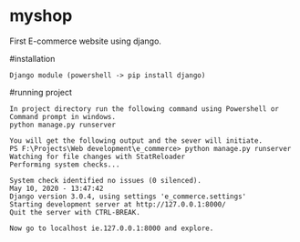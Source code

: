 # myshop
First E-commerce website using django.

#installation

```Requires
Django module (powershell -> pip install django)
```

#running project
```
In project directory run the following command using Powershell or Command prompt in windows.
python manage.py runserver
```
```
You will get the following output and the sever will initiate.
PS F:\Projects\Web development\e_commerce> python manage.py runserver
Watching for file changes with StatReloader
Performing system checks...

System check identified no issues (0 silenced).
May 10, 2020 - 13:47:42
Django version 3.0.4, using settings 'e_commerce.settings'
Starting development server at http://127.0.0.1:8000/
Quit the server with CTRL-BREAK.
```
```
Now go to localhost ie.127.0.0.1:8000 and explore.
```


